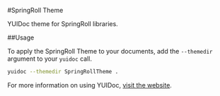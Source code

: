 #SpringRoll Theme

YUIDoc theme for SpringRoll libraries.

##Usage

To apply the SpringRoll Theme to your documents, add the `--themedir` argument to your `yuidoc` call. 

```bash
yuidoc --themedir SpringRollTheme .
```

For more information on using YUIDoc, [visit the website](http://yui.github.io/yuidoc).
